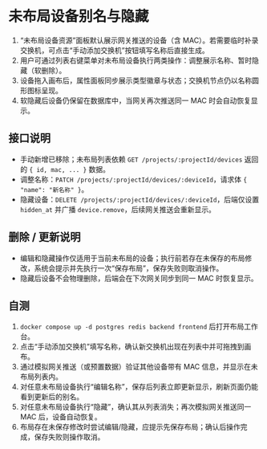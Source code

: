 # 未布局设备别名与隐藏

1. “未布局设备资源”面板默认展示网关推送的设备（含 MAC）。若需要临时补录交换机，可点击“手动添加交换机”按钮填写名称后直接生成。
2. 用户可通过列表右键菜单对未布局设备执行两类操作：调整展示名称、暂时隐藏（软删除）。
3. 设备拖入画布后，属性面板同步展示类型徽章与状态；交换机节点仍以名称圆形图标呈现。
4. 软隐藏后设备仍保留在数据库中，当网关再次推送同一 MAC 时会自动恢复显示。

## 接口说明

- 手动新增已移除；未布局列表依赖 `GET /projects/:projectId/devices` 返回的 `{ id, mac, ... }` 数据。
- 调整名称：`PATCH /projects/:projectId/devices/:deviceId`，请求体 `{ "name": "新名称" }`。
- 隐藏设备：`DELETE /projects/:projectId/devices/:deviceId`，后端仅设置 `hidden_at` 并广播 `device.remove`，后续网关推送会重新显示。

## 删除 / 更新说明

- 编辑和隐藏操作仅适用于当前未布局的设备；执行前若存在未保存的布局修改，系统会提示并先执行一次“保存布局”，保存失败则取消操作。
- 隐藏后设备不会物理删除，后端会在下次网关同步到同一 MAC 时恢复显示。

## 自测

1. `docker compose up -d postgres redis backend frontend` 后打开布局工作台。
2. 点击“手动添加交换机”填写名称，确认新交换机出现在列表中并可拖拽到画布。
3. 通过模拟网关推送（或预置数据）验证其他设备带有 MAC 信息，并显示在未布局列表内。
4. 对任意未布局设备执行“编辑名称”，保存后列表立即更新显示，刷新页面仍能看到更新后的别名。
5. 对任意未布局设备执行“隐藏”，确认其从列表消失；再次模拟网关推送同一 MAC 后，设备自动恢复。
6. 布局存在未保存修改时尝试编辑/隐藏，应提示先保存布局；确认后操作完成，保存失败则操作取消。
